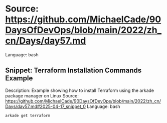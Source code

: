 # Source: https://github.com/MichaelCade/90DaysOfDevOps/blob/main/2022/zh_cn/Days/day57.md
Language: bash

## Snippet: Terraform Installation Commands Example
Description: Example showing how to install Terraform using the arkade package manager on Linux
Source: https://github.com/MichaelCade/90DaysOfDevOps/blob/main/2022/zh_cn/Days/day57.md#2025-04-17_snippet_0
Language: bash

```bash
arkade get terraform
```